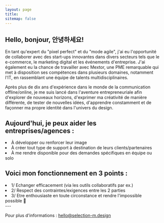 ```yaml
---
layout: page
title:
sitemap: false
---
```


## Hello, bonjour, 안녕하세요!

En tant qu'expert du "pixel perfect" et du "mode agile", j'ai eu l'opportunité de collaborer avec des start-ups innovantes dans divers secteurs tels que le e-commerce, le marketing digital et les événements d'entreprise. J'ai également eu la chance de travailler avec Mextor, une PME remarquable qui met à disposition ses compétences dans plusieurs domaines, notamment l'IT, en rassemblant une équipe de talents multidisciplinaires.

Après plus de dix ans d'expérience dans le monde de la communication offline/online, je me suis lancé dans l'aventure entrepreneuriale afin d'explorer de nouveaux horizons, d'exprimer ma créativité de manière différente, de tester de nouvelles idées, d'apprendre constamment et de façonner ma propre identité dans l'univers du design.


## Aujourd'hui, je peux aider les entreprises/agences :
  <li>À développer ou renforcer leur image</li>
  <li>À créer tout type de support à destination de leurs clients/partenaires</li>
  <li>À me rendre disponible pour des demandes spécifiques en équipe ou solo</li>


## Voici mon fonctionnement en 3 points :
  <li>1/ Echanger efficacement (via les outils collaboratifs par ex.)</li>
  <li>2/ Respect des contraintes/exigences entre les 2 parties</li>
  <li>3/ Etre enthousiaste en toute circonstance et rendre l'impossible possible 🖖 </li>
---


Pour plus d'informations : [hello@selection-m.design](mailto:hello@selection-m.design)